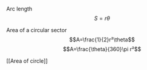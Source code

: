 Arc length
$$S=r\theta$$

Area of a circular sector
$$A=\frac{1}{2}r²\theta$$
$$A=\frac{\theta}{360}\pi r²$$

[[Area of circle]]